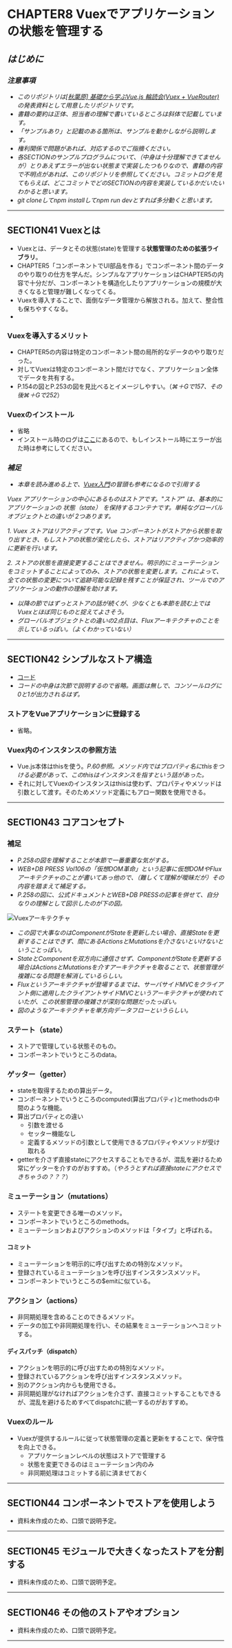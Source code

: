 # CHAPTER8 Vuexでアプリケーションの状態を管理する

## *はじめに*

### *注意事項*

- *このリポジトリは[[秋葉原] 基礎から学ぶVue.js 輪読会(Vuex + VueRouter)](https://weeyble-js.connpass.com/event/100388/)の発表資料として用意したリポジトリです。*
- *書籍の要約は正体、担当者の理解で書いているところは斜体で記載しています。*
- *「サンプルあり」と記載のある箇所は、サンプルを動かしながら説明します。*
- *権利関係で問題があれば、対応するのでご指摘ください。*
- *各SECTIONのサンプルプログラムについて、（中身は十分理解できてませんが）とりあえずエラーが出ない状態まで実装したつもりなので、書籍の内容で不明点があれば、このリポジトリを参照してください。コミットログを見てもらえば、どこコミットでどのSECTIONの内容を実装しているかだいたいわかると思います。*
- *git cloneしてnpm installしてnpm run devとすれば多分動くと思います。*

-------------------

## SECTION41 Vuexとは

- Vuexとは、データとその状態(state)を管理する**状態管理のための拡張ライブラリ**。
- CHAPTER5「コンポーネントでUI部品を作る」でコンポーネント間のデータのやり取りの仕方を学んだ。シンプルなアプリケーションはCHAPTER5の内容で十分だが、コンポーネントを構造化したりアプリケーションの規模が大きくなると管理が難しくなってくる。
- Vuexを導入することで、面倒なデータ管理から解放される。加えて、整合性も保ちやすくなる。
- 

### Vuexを導入するメリット

- CHAPTER5の内容は特定のコンポーネント間の局所的なデータのやり取りだった。
- 対してVuexは特定のコンポーネント間だけでなく、アプリケーション全体でデータを共有する。
- P.154の図とP.253の図を見比べるとイメージしやすい。（*⌘＋Gで157、その後⌘＋Gで252*）

### Vuexのインストール

- 省略
- インストール時のログは[ここ](https://github.com/yasugahira0810/vuejs_chapter8/blob/master/install.log)にあるので、もしインストール時にエラーが出た時は参考にしてください。

### *補足*

- *本章を読み進める上で、[Vuex入門](https://vuex.vuejs.org/ja/guide/)の冒頭も参考になるので引用する*


*Vuex アプリケーションの中心にあるものはストアです。"ストア" は、基本的にアプリケーションの 状態（state） を保持するコンテナです。単純なグローバルオブジェクトとの違いが 2つあります。*

*1. Vuex ストアはリアクティブです。Vue コンポーネントがストアから状態を取り出すとき、もしストアの状態が変化したら、ストアはリアクティブかつ効率的に更新を行います。*

*2. ストアの状態を直接変更することはできません。明示的にミューテーションをコミットすることによってのみ、ストアの状態を変更します。これによって、全ての状態の変更について追跡可能な記録を残すことが保証され、ツールでのアプリケーションの動作の理解を助けます。*

- *以降の節ではずっとストアの話が続くが、少なくとも本節を読む上ではVuexとほぼ同じものと捉えてよさそう。*
- *グローバルオブジェクトとの違いの2点目は、Fluxアーキテクチャのことを示しているっぽい。（よくわかっていない）*

-------------------

## SECTION42 シンプルなストア構造

- [コード](https://github.com/yasugahira0810/VueChapter8App/tree/0b769237ae1ca685074b915875cfc21f2e31bbf2)
- *コードの中身は次節で説明するので省略。画面は無しで、コンソールログに0と1が出力されるはず。*

### ストアをVueアプリケーションに登録する

- 省略。

### Vuex内のインスタンスの参照方法

- Vue.js本体はthisを使う。*P.60参照。メソッド内ではプロパティ名にthisをつける必要があって、このthisはインスタンスを指すという話があった。*
- それに対してVuexのインスタンスはthisは使わず、プロパティやメソッドは引数として渡す。そのためメソッド定義にもアロー関数を使用できる。

-------------------

## SECTION43 コアコンセプト

### 補足

- *P.258の図を理解することが本節で一番重要な気がする。*
- *WEB+DB PRESS Vol106の「仮想DOM革命」という記事に仮想DOMやFluxアーキテクチャのことが書いてあっ他ので、（難しくて理解が曖昧だが）その内容を踏まえて補足する。*
- *P.258の図に、公式ドキュメントとWEB+DB PRESSの記事を併せて、自分なりの理解として図示したのが下の図。*

![Vuexアーキテクチャ](./vuex_architecture.png)

- *この図で大事なのはComponentがStateを更新したい場合、直接Stateを更新することはできず、間にあるActionsとMutationsを介さないといけないということっぽい。*
- *StateとComponentを双方向に通信させず、ComponentがStateを更新する場合はActionsとMutationsを介すアーキテクチャを取ることで、状態管理が複雑になる問題を解消しているらしい。*
- *Fluxというアーキテクチャが登場するまでは、サーバサイドMVCをクライアント側に適用したクライアントサイドMVCというアーキテクチャが使われていたが、この状態管理の複雑さが深刻な問題だったっぽい。*
- *図のようなアーキテクチャを単方向データフローというらしい。*

### ステート（state）

- ストアで管理している状態そのもの。
- コンポーネントでいうところのdata。

### ゲッター（getter）

- stateを取得するための算出データ。
- コンポーネントでいうところのcomputed(算出プロパティ)とmethodsの中間のような機能。
- 算出プロパティとの違い
  + 引数を渡せる
  + セッター機能なし
  + 定義するメソッドの引数として使用できるプロパティやメソッドが受け取れる
- getterを介さず直接stateにアクセスすることもできるが、混乱を避けるため常にゲッターを介すのがおすすめ。（*やろうとすれば直接stateにアクセスできちゃうの？？？*）

### ミューテーション（mutations）

- ステートを変更できる唯一のメソッド。
- コンポーネントでいうところのmethods。
- ミューテーションおよびアクションのメソッドは「タイプ」と呼ばれる。

#### コミット

- ミューテーションを明示的に呼び出すための特別なメソッド。
- 登録されているミューテーションを呼び出すインスタンスメソッド。
- コンポーネントでいうところの$emitに似ている。

### アクション（actions）

- 非同期処理を含めることのできるメソッド。
- データの加工や非同期処理を行い、その結果をミューテーションへコミットする。

#### ディスパッチ（dispatch）

- アクションを明示的に呼び出すための特別なメソッド。
- 登録されているアクションを呼び出すインスタンスメソッド。
- 別のアクション内からも使用できる。
- 非同期処理がなければアクションを介さず、直接コミットすることもできるが、混乱を避けるためすべてdispatchに統一するのがおすすめ。

### Vuexのルール

- Vuexが提供するルールに従って状態管理の定義と更新をすることで、保守性を向上できる。
  + アプリケーションレベルの状態はストアで管理する
  + 状態を変更できるのはミューテーション内のみ
  + 非同期処理はコミットする前に済ませておく

-------------------

## SECTION44 コンポーネントでストアを使用しよう

- 資料未作成のため、口頭で説明予定。

-------------------

## SECTION45 モジュールで大きくなったストアを分割する

- 資料未作成のため、口頭で説明予定。

-------------------

## SECTION46 その他のストアやオプション

- 資料未作成のため、口頭で説明予定。

-------------------
